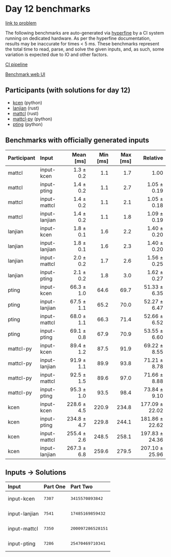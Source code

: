 # Day 12 benchmarks

[link to problem](https://adventofcode.com/2023/day/12)

The following benchmarks are auto-generated via
[hyperfine](https://github.com/sharkdp/hyperfine) by a CI system running on
dedicated hardware. As per the hyperfine documentation, results may be
inaccurate for times < 5 ms. These benchmarks represent the total time to read,
parse, and solve the given inputs, and, as such, some variation is expected due
to IO and other factors.

[CI pipeline](http://ci.papercode.net:8080/teams/main/pipelines/aoc2023)

[Benchmark web UI](https://aoc.ancalagon.black)


## Participants (with solutions for day 12)

- [kcen](https://github.com/kcen/aoc2023) (python)
- [lanjian](https://github.com/lanjian/aoc-2023) (rust)
- [mattcl](https://github.com/mattcl/aoc2023) (rust)
- [mattcl-py](https://github.com/mattcl/aoc2023-py) (python)
- [pting](https://github.com/pting/aoc2023) (python)


## Benchmarks with officially generated inputs

| Participant | Input | Mean [ms] | Min [ms] | Max [ms] | Relative |
|:---|:---|---:|---:|---:|---:|
| mattcl | input-kcen | 1.3 ± 0.2 | 1.1 | 1.7 | 1.00 |
| mattcl | input-pting | 1.4 ± 0.2 | 1.1 | 2.7 | 1.05 ± 0.19 |
| mattcl | input-mattcl | 1.4 ± 0.2 | 1.1 | 2.1 | 1.05 ± 0.18 |
| mattcl | input-lanjian | 1.4 ± 0.2 | 1.1 | 1.8 | 1.09 ± 0.19 |
| lanjian | input-kcen | 1.8 ± 0.1 | 1.6 | 2.2 | 1.40 ± 0.20 |
| lanjian | input-lanjian | 1.8 ± 0.1 | 1.6 | 2.3 | 1.40 ± 0.20 |
| lanjian | input-mattcl | 2.0 ± 0.2 | 1.7 | 2.6 | 1.56 ± 0.25 |
| lanjian | input-pting | 2.1 ± 0.2 | 1.8 | 3.0 | 1.62 ± 0.27 |
| pting | input-kcen | 66.3 ± 1.0 | 64.6 | 69.7 | 51.33 ± 6.35 |
| pting | input-lanjian | 67.5 ± 1.1 | 65.2 | 70.0 | 52.27 ± 6.47 |
| pting | input-mattcl | 68.0 ± 1.1 | 66.3 | 71.4 | 52.66 ± 6.52 |
| pting | input-pting | 69.1 ± 0.8 | 67.9 | 70.9 | 53.55 ± 6.60 |
| mattcl-py | input-kcen | 89.4 ± 1.2 | 87.5 | 91.9 | 69.22 ± 8.55 |
| mattcl-py | input-lanjian | 91.9 ± 1.1 | 89.9 | 93.8 | 71.21 ± 8.78 |
| mattcl-py | input-mattcl | 92.5 ± 1.5 | 89.6 | 97.0 | 71.66 ± 8.88 |
| mattcl-py | input-pting | 95.3 ± 1.0 | 93.5 | 98.4 | 73.84 ± 9.10 |
| kcen | input-kcen | 228.6 ± 4.5 | 220.9 | 234.8 | 177.09 ± 22.02 |
| kcen | input-pting | 234.8 ± 4.7 | 229.8 | 244.1 | 181.86 ± 22.62 |
| kcen | input-mattcl | 255.4 ± 2.6 | 248.5 | 258.1 | 197.83 ± 24.36 |
| kcen | input-lanjian | 267.3 ± 6.8 | 259.6 | 279.5 | 207.10 ± 25.96 |


## Inputs -> Solutions

| Input | Part One | Part Two |
|:---|:---|:---|
|input-kcen|<pre>7307</pre>|<pre>3415570893842</pre>|
|input-lanjian|<pre>7541</pre>|<pre>17485169859432</pre>|
|input-mattcl|<pre>7350</pre>|<pre>200097286528151</pre>|
|input-pting|<pre>7286</pre>|<pre>25470469710341</pre>|